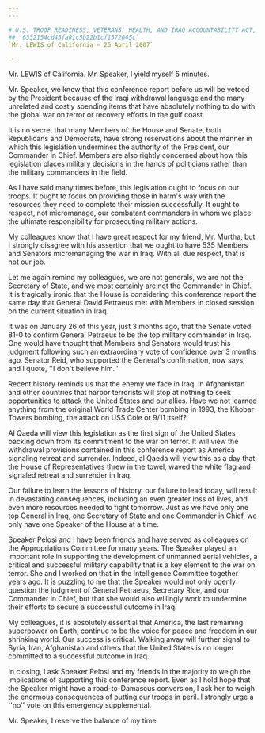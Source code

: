 ```yaml
---
---

# U.S. TROOP READINESS, VETERANS' HEALTH, AND IRAQ ACCOUNTABILITY ACT,
## `6332154cd45fa01c5b22b1cf1572045c`
`Mr. LEWIS of California — 25 April 2007`

---
```



Mr. LEWIS of California. Mr. Speaker, I yield myself 5 minutes.

Mr. Speaker, we know that this conference report before us will be 
vetoed by the President because of the Iraqi withdrawal language and 
the many unrelated and costly spending items that have absolutely 
nothing to do with the global war on terror or recovery efforts in the 
gulf coast.

It is no secret that many Members of the House and Senate, both 
Republicans and Democrats, have strong reservations about the manner in 
which this legislation undermines the authority of the President, our 
Commander in Chief. Members are also rightly concerned about how this 
legislation places military decisions in the hands of politicians 
rather than the military commanders in the field.

As I have said many times before, this legislation ought to focus on 
our troops. It ought to focus on providing those in harm's way with the 
resources they need to complete their mission successfully. It ought to 
respect, not micromanage, our combatant commanders in whom we place the 
ultimate responsibility for prosecuting military actions.

My colleagues know that I have great respect for my friend, Mr. 
Murtha, but I strongly disagree with his assertion that we ought to 
have 535 Members and Senators micromanaging the war in Iraq. With all 
due respect, that is not our job.

Let me again remind my colleagues, we are not generals, we are not 
the Secretary of State, and we most certainly are not the Commander in 
Chief. It is tragically ironic that the House is considering this 
conference report the same day that General David Petraeus met with 
Members in closed session on the current situation in Iraq.

It was on January 26 of this year, just 3 months ago, that the Senate 
voted 81-0 to confirm General Petraeus to be the top military commander 
in Iraq. One would have thought that Members and Senators would trust 
his judgment following such an extraordinary vote of confidence over 3 
months ago. Senator Reid, who supported the General's confirmation, now 
says, and I quote, ''I don't believe him.''

Recent history reminds us that the enemy we face in Iraq, in 
Afghanistan and other countries that harbor terrorists will stop at 
nothing to seek opportunities to attack the United States and our 
allies. Have we not learned anything from the original World Trade 
Center bombing in 1993, the Khobar Towers bombing, the attack on USS 
Cole or 9/11 itself?

Al Qaeda will view this legislation as the first sign of the United 
States backing down from its commitment to the war on terror. It will 
view the withdrawal provisions contained in this conference report as 
America signaling retreat and surrender. Indeed, al Qaeda will view 
this as a day that the House of Representatives threw in the towel, 
waved the white flag and signaled retreat and surrender in Iraq.

Our failure to learn the lessons of history, our failure to lead 
today, will result in devastating consequences, including an even 
greater loss of lives, and even more resources needed to fight 
tomorrow. Just as we have only one top General in Iraq, one Secretary 
of State and one Commander in Chief, we only have one Speaker of the 
House at a time.

Speaker Pelosi and I have been friends and have served as colleagues 
on the Appropriations Committee for many years. The Speaker played an 
important role in supporting the development of unmanned aerial 
vehicles, a critical and successful military capability that is a key 
element to the war on terror. She and I worked on that in the 
Intelligence Committee together years ago. It is puzzling to me that 
the Speaker would not only openly question the judgment of General 
Petraeus, Secretary Rice, and our Commander in Chief, but that she 
would also willingly work to undermine their efforts to secure a 
successful outcome in Iraq.

My colleagues, it is absolutely essential that America, the last 
remaining superpower on Earth, continue to be the voice for peace and 
freedom in our shrinking world. Our success is critical. Walking away 
will further signal to Syria, Iran, Afghanistan and others that the 
United States is no longer committed to a successful outcome in Iraq.

In closing, I ask Speaker Pelosi and my friends in the majority to 
weigh the implications of supporting this conference report. Even as I 
hold hope that the Speaker might have a road-to-Damascus conversion, I 
ask her to weigh the enormous consequences of putting our troops in 
peril. I strongly urge a ''no'' vote on this emergency supplemental.

Mr. Speaker, I reserve the balance of my time.